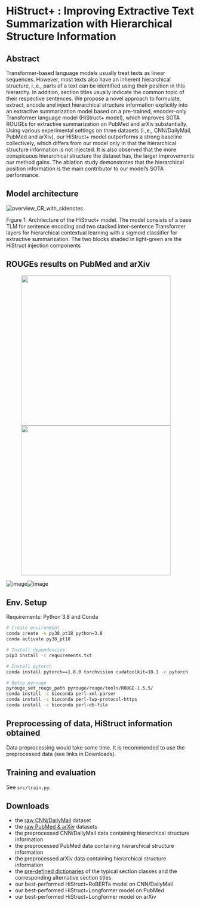 # HiStruct+ : Improving Extractive Text Summarization with Hierarchical Structure Information

## Abstract
Transformer-based language models usually treat texts as linear sequences. However, most texts also have an inherent hierarchical structure, i.\,e., parts of a text can be identified using their position in this hierarchy. In addition, section titles usually indicate the common topic of their respective sentences. We propose a novel approach to formulate, extract, encode and inject hierarchical structure information explicitly into an extractive summarization model based on a pre-trained, encoder-only Transformer language model (HiStruct+ model), which improves SOTA
ROUGEs for extractive summarization on PubMed and arXiv substantially. Using various experimental settings on three datasets (i.\,e., CNN/DailyMail, PubMed and arXiv), our HiStruct+ model outperforms a strong baseline collectively, which differs from our model only in that the hierarchical structure information is not injected.  It is also observed
that the more conspicuous hierarchical structure the dataset has, the larger improvements
our method gains. The ablation study demonstrates that the hierarchical position information is the main contributor to our model’s SOTA performance.

## Model architecture

![overview_CR_with_sidenotes](https://user-images.githubusercontent.com/28861305/158413092-657c34db-51c2-41d2-89de-7dcd2663d2ea.png)

Figure 1: Architecture of the HiStruct+ model. The model consists of a base TLM for sentence encoding and two stacked inter-sentence Transformer layers for hierarchical contextual learning with a sigmoid classifier for extractive summarization. The two blocks shaded in light-green are the HiStruct injection components

## ROUGEs results on PubMed and arXiv
<figure class="half">
  <img src="https://user-images.githubusercontent.com/28861305/159074104-fdf15316-1c7d-4e7a-809b-935bd5d17965.png" width="400"/><img src="https://user-images.githubusercontent.com/28861305/159074172-eb18dcc1-95e9-4b07-a3fa-43e9572bba46.png" width="400"/>
</figure> 


![image](https://user-images.githubusercontent.com/28861305/159074104-fdf15316-1c7d-4e7a-809b-935bd5d17965.png)![image](https://user-images.githubusercontent.com/28861305/159074172-eb18dcc1-95e9-4b07-a3fa-43e9572bba46.png)




## Env. Setup

Requirements: Python 3.8 and Conda

```bash
# Create environment
conda create -n py38_pt18 python=3.8
conda activate py38_pt18

# Install dependencies
pip3 install -r requirements.txt

# Install pytorch
conda install pytorch==1.8.0 torchvision cudatoolkit=10.1 -c pytorch

# Setup pyrouge
pyrouge_set_rouge_path pyrouge/rouge/tools/ROUGE-1.5.5/
conda install -c bioconda perl-xml-parser 
conda install -c bioconda perl-lwp-protocol-https
conda install -c bioconda perl-db-file
```
## Preprocessing of data, HiStruct information obtained

Data preprocessing would take some time. It is recommended to use the preprocessed data (see links in Downloads).



## Training and evaluation

See `src/train.py`.

## Downloads
- the [raw CNN/DailyMail](https://cs.nyu.edu/~kcho/DMQA/) dataset
- the [raw PubMed & arXiv](https://github.com/armancohan/long-summarization) datasets
- the preprocessed CNN/DailyMail data containing hierarchical structure information
- the preprocessed PubMed data containing hierarchical structure information
- the preprocessed arXiv data containing hierarchical structure information
- the [pre-defined dictionaries](https://drive.google.com/file/d/1fSHK6r9QIPXNG58p0kzdFIWeRpFcdlqn/view?usp=sharing) of the typical section classes and the corresponding alternative section titles 
- our best-performed HiStruct+RoBERTa model on CNN/DailyMail
- our best-performed HiStruct+Longformer model on PubMed
- our best-performed HiStruct+Longformer model on arXiv
